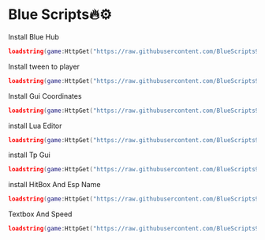 # Blue Scripts🔥⚙️

Install Blue Hub
```lua
loadstring(game:HttpGet("https://raw.githubusercontent.com/BlueScripts99/BlueScripts/main/BlueHub9999999999.lua"))()
```
Install tween to player
```lua
loadstring(game:HttpGet("https://raw.githubusercontent.com/BlueScripts99/BlueScripts/main/TweenToPlayer.lua"))()
```
Install Gui Coordinates
```lua
loadstring(game:HttpGet("https://raw.githubusercontent.com/BlueScripts99/BlueScripts/main/GuiCoordinates.lua"))()
```
install Lua Editor
```lua
loadstring(game:HttpGet("https://raw.githubusercontent.com/BlueScripts99/BlueScripts/main/Editor.lua"))()
```
install Tp Gui
```lua
loadstring(game:HttpGet("https://raw.githubusercontent.com/BlueScripts99/BlueScripts/main/TpGui.lua"))()
```
install HitBox And Esp Name 
```lua
loadstring(game:HttpGet("https://raw.githubusercontent.com/BlueScripts99/BlueScripts/main/HitboxAndEspName.lua"))()
```
Textbox And Speed
```lua
loadstring(game:HttpGet("https://raw.githubusercontent.com/BlueScripts99/BlueScripts/main/SpeedTextbox.lua"))()
```
